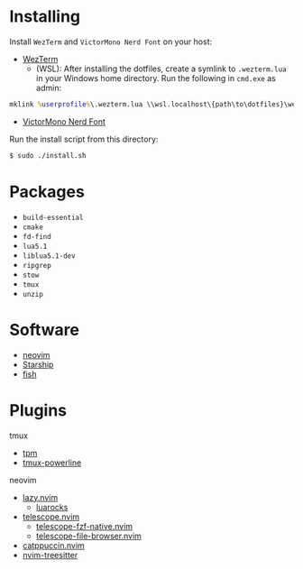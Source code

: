 # Installing

Install `WezTerm` and `VictorMono Nerd Font` on your host:

- [WezTerm](https://wezterm.org/)
    - (WSL): After installing the dotfiles, create a symlink to `.wezterm.lua` in your Windows home directory. Run the following in `cmd.exe` as admin:

```cmd
mklink %userprofile%\.wezterm.lua \\wsl.localhost\{path\to\dotfiles}\wezterm\.wezterm.lua
```

- [VictorMono Nerd Font](https://github.com/ryanoasis/nerd-fonts/releases/download/v3.3.0/VictorMono.zip)

Run the install script from this directory:

```bash
$ sudo ./install.sh
```

# Packages

- `build-essential`
- `cmake`
- `fd-find`
- `lua5.1`
- `liblua5.1-dev`
- `ripgrep`
- `stow`
- `tmux`
- `unzip`

# Software

- [neovim](https://neovim.io/)
- [Starship](https://starship.rs/)
- [fish](https://fishshell.com/)

# Plugins

tmux
- [tpm](https://github.com/tmux-plugins/tpm)
- [tmux-powerline](https://github.com/erikw/tmux-powerline)

neovim
- [lazy.nvim](https://lazy.folke.io/)
    - [luarocks](https://luarocks.org/)
- [telescope.nvim](https://github.com/nvim-telescope/telescope.nvim)
    - [telescope-fzf-native.nvim](https://github.com/nvim-telescope/telescope-fzf-native.nvim)
    - [telescope-file-browser.nvim](https://github.com/nvim-telescope/telescope-file-browser.nvim)
- [catppuccin.nvim](https://github.com/catppuccin/nvim)
- [nvim-treesitter](https://github.com/nvim-treesitter/nvim-treesitter)

